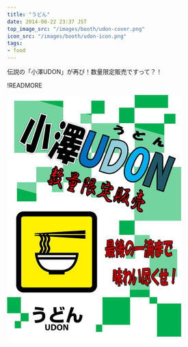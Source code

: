 ```yaml
---
title: "うどん"
date: 2014-08-22 23:37 JST
top_image_src: "/images/booth/udon-cover.png"
icon_src: "/images/booth/udon-icon.png"
tags:
- food
---
```

伝説の「小澤UDON」が再び！数量限定販売ですって？！

!READMORE

![udon.pdf](/images/booth/udon-large-1024x576.png)